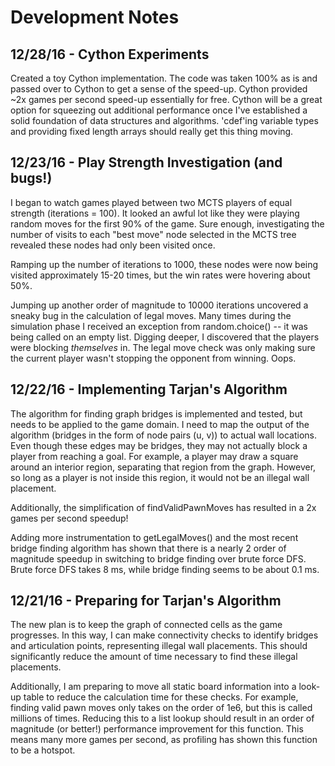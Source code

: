 # Development Notes

## 12/28/16 - Cython Experiments
Created a toy Cython implementation. The code was taken 100% as is and passed over to Cython to get a sense of the speed-up. Cython provided ~2x games per second speed-up essentially for free. Cython will be a great option for squeezing out additional performance once I've established a solid foundation of data structures and algorithms. 'cdef'ing variable types and providing fixed length arrays should really get this thing moving.

## 12/23/16 - Play Strength Investigation (and bugs!)
I began to watch games played between two MCTS players of equal strength (iterations = 100). It looked an awful lot like they were playing random moves for the first 90% of the game. Sure enough, investigating the number of visits to each "best move" node selected in the MCTS tree revealed these nodes had only been visited once. 

Ramping up the number of iterations to 1000, these nodes were now being visited approximately 15-20 times, but the win rates were hovering about 50%. 

Jumping up another order of magnitude to 10000 iterations uncovered a sneaky bug in the calculation of legal moves. Many times during the simulation phase I received an exception from random.choice() -- it was being called on an empty list. Digging deeper, I discovered that the players were blocking _themselves_ in. The legal move check was only making sure the current player wasn't stopping the opponent from winning. Oops.

## 12/22/16 - Implementing Tarjan's Algorithm
The algorithm for finding graph bridges is implemented and tested, but needs to be applied to the game domain. I need to map the output of the algorithm (bridges in the form of node pairs (u, v)) to actual wall locations. Even though these edges may be bridges, they may not actually block a player from reaching a goal. For example, a player may draw a square around an interior region, separating that region from the graph. However, so long as a player is not inside this region, it would not be an illegal wall placement.

Additionally, the simplification of findValidPawnMoves has resulted in a 2x games per second speedup!

Adding more instrumentation to getLegalMoves() and the most recent bridge finding algorithm has shown that there is a nearly 2 order of magnitude speedup in switching to bridge finding over brute force DFS. Brute force DFS takes 8 ms, while bridge finding seems to be about 0.1 ms.

## 12/21/16 - Preparing for Tarjan's Algorithm
The new plan is to keep the graph of connected cells as the game progresses. In this way, I can make connectivity checks to identify bridges and articulation points, representing illegal wall placements. This should significantly reduce the amount of time necessary to find these illegal placements.

Additionally, I am preparing to move all static board information into a look-up table to reduce the calculation time for these checks. For example, finding valid pawn moves only takes on the order of 1e6, but this is called millions of times. Reducing this to a list lookup should result in an order of magnitude (or better!) performance improvement for this function. This means many more games per second, as profiling has shown this function to be a hotspot.
